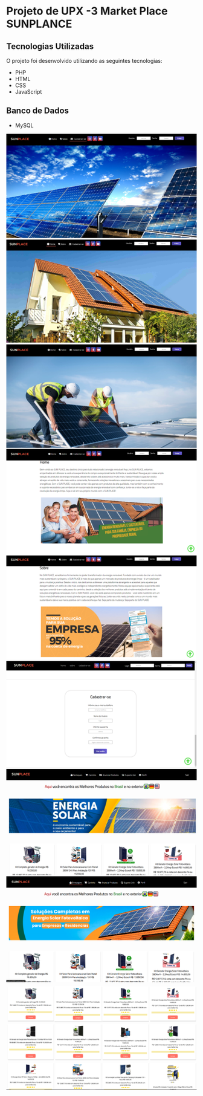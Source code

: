 # Projeto de UPX -3 Market Place SUNPLANCE

## Tecnologias Utilizadas
O projeto foi desenvolvido utilizando as seguintes tecnologias:
- PHP
- HTML
- CSS
- JavaScript

## Banco de Dados
- MySQL

![ALT Text](img/tela-sunplace-1.png)
![ALT Text](img/tela-sunplace-2.png)
![ALT Text](img/tela-sunplace-3.png)
![ALT Text](img/home-banner.png)
![ALT Text](img/sobre-banner.png)
![ALT Text](img/cadastro.png)
![ALT Text](img/loja-banner1.png)
![ALT Text](img/loja.banner2.png)
![ALT Text](img/produtos.png)


